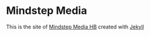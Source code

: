 # Mindstep Media

This is the site of [Mindstep Media HB](https://mindstepmedia.se) created with [Jekyll](https://jekyllrb.com)